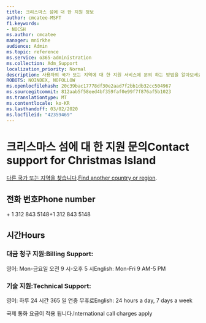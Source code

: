 ```yaml
---
title: 크리스마스 섬에 대 한 지원 정보
author: cmcatee-MSFT
f1.keywords:
- NOCSH
ms.author: cmcatee
manager: mnirkhe
audience: Admin
ms.topic: reference
ms.service: o365-administration
ms.collection: Adm_Support
localization_priority: Normal
description: 사용자의 국가 또는 지역에 대 한 지원 서비스에 문의 하는 방법을 알아보세요.
ROBOTS: NOINDEX, NOFOLLOW
ms.openlocfilehash: 20c39bac17778df30e2aad7f2bb1db32cc504967
ms.sourcegitcommit: 812aab5f58eed4bf359faf0e99f7f876af5b1023
ms.translationtype: MT
ms.contentlocale: ko-KR
ms.lasthandoff: 03/02/2020
ms.locfileid: "42359469"
---
```

# <a name="contact-support-for-christmas-island"></a><span data-ttu-id="24ee0-103">크리스마스 섬에 대 한 지원 문의</span><span class="sxs-lookup"><span data-stu-id="24ee0-103">Contact support for Christmas Island</span></span>

<span data-ttu-id="24ee0-104">[다른 국가 또는 지역을 찾습니다](../contact-support-for-business-products.md).</span><span class="sxs-lookup"><span data-stu-id="24ee0-104">[Find another country or region](../contact-support-for-business-products.md).</span></span>

## <a name="phone-number"></a><span data-ttu-id="24ee0-105">전화 번호</span><span class="sxs-lookup"><span data-stu-id="24ee0-105">Phone number</span></span>
<span data-ttu-id="24ee0-106">+ 1 312 843 5148</span><span class="sxs-lookup"><span data-stu-id="24ee0-106">+1 312 843 5148</span></span>

## <a name="hours"></a><span data-ttu-id="24ee0-107">시간</span><span class="sxs-lookup"><span data-stu-id="24ee0-107">Hours</span></span>
### <a name="billing-support"></a><span data-ttu-id="24ee0-108">대금 청구 지원:</span><span class="sxs-lookup"><span data-stu-id="24ee0-108">Billing Support:</span></span>

<span data-ttu-id="24ee0-109">영어: Mon-금요일 오전 9 시-오후 5 시</span><span class="sxs-lookup"><span data-stu-id="24ee0-109">English: Mon-Fri 9 AM-5 PM</span></span>

### <a name="technical-support"></a><span data-ttu-id="24ee0-110">기술 지원:</span><span class="sxs-lookup"><span data-stu-id="24ee0-110">Technical Support:</span></span>

<span data-ttu-id="24ee0-111">영어: 하루 24 시간 365 일 연중 무휴로</span><span class="sxs-lookup"><span data-stu-id="24ee0-111">English: 24 hours a day, 7 days a week</span></span>

<span data-ttu-id="24ee0-112">국제 통화 요금이 적용 됩니다.</span><span class="sxs-lookup"><span data-stu-id="24ee0-112">International call charges apply</span></span>
